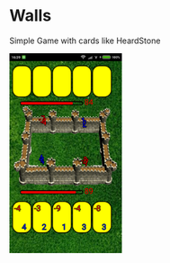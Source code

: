 # Walls
Simple Game with cards like HeardStone

<img src=https://github.com/Niks0707/Walls/blob/master/Screenshot_2017-07-11-16-39-53_com.example.walls.png width="200"/>
